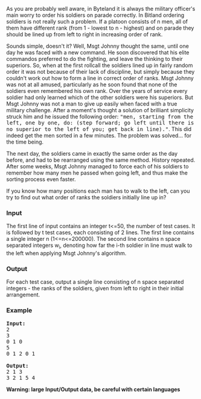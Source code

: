 <p>As you are probably well aware, in Byteland it is always the military officer's main worry to order his soldiers on parade correctly. In Bitland ordering soldiers is not really such a problem. If a platoon consists of n men, all of them have different rank (from 1 - lowest to n - highest) and on parade they should be lined up from left to right in increasing order of rank.
</p>
<p>
Sounds simple, doesn't it? Well, Msgt Johnny thought the same, until one day he was faced with a new command. He soon discovered that his elite commandos preferred to do the fighting, and leave the thinking to their superiors. So, when at the first rollcall the soldiers lined up in fairly random order it was not because of their lack of discipline, but simply because they couldn't work out how to form a line in correct order of ranks. Msgt Johnny was not at all amused, particularly as he soon found that none of the soldiers even remembered his own rank. Over the years of service every soldier had only learned which of the other soldiers were his superiors. But Msgt Johnny was not a man to give up easily when faced with a true military challenge. After a moment's thought a solution of brilliant simplicity struck him and he issued the following order: <tt>"men, starting from the left, one by one, do: (step forward; go left until there is no superior to the left of you; get back in line)."</tt>. This did indeed get the men sorted in a few minutes. The problem was solved... for the time being.
</p>
<p>
The next day, the soldiers came in exactly the same order as the day before, and had to be rearranged using the same method. History repeated. After some weeks, Msgt Johnny managed to force each of his soldiers to remember how many men he passed when going left, and thus make the sorting process even faster.
</p>
<p>
If you know how many positions each man has to walk to the left, can you try to find out what order of ranks the soldiers initially line up in?

</p><h3>Input</h3>
<p>The first line of input contains an integer t&lt;=50, the number of test cases. It is followed by t test cases, each consisting of 2 lines. The first line contains a single integer n (1&lt;=n&lt;=200000). The second line contains n space separated integers w<sub>i</sub>, denoting how far the i-th soldier in line must walk to the left when applying Msgt Johnny's algorithm.

</p><h3>Output</h3>
<p>For each test case, output a single line consisting of n space separated integers - the ranks of the soldiers, given from left to right in their initial arrangement.

</p><h3>Example</h3>

<pre><b>Input:</b>
2
3
0 1 0
5
0 1 2 0 1

<b>Output:</b>
2 1 3
3 2 1 5 4
</pre>
<b>Warning: large Input/Output data, be careful with certain languages</b>